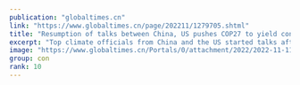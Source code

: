 ```yaml
---
publication: "globaltimes.cn"
link: "https://www.globaltimes.cn/page/202211/1279705.shtml"
title: "Resumption of talks between China, US pushes COP27 to yield concrete results"
excerpt: "Top climate officials from China and the US started talks after the leaders of both countries endorsed the resumption of communications on climate change, which scientists believe is expected to push "
image: "https://www.globaltimes.cn/Portals/0/attachment/2022/2022-11-11/fec4f3f9-33ca-45d1-a8ad-23ab238090e2_s.jpeg"
group: con
rank: 10
---
```

